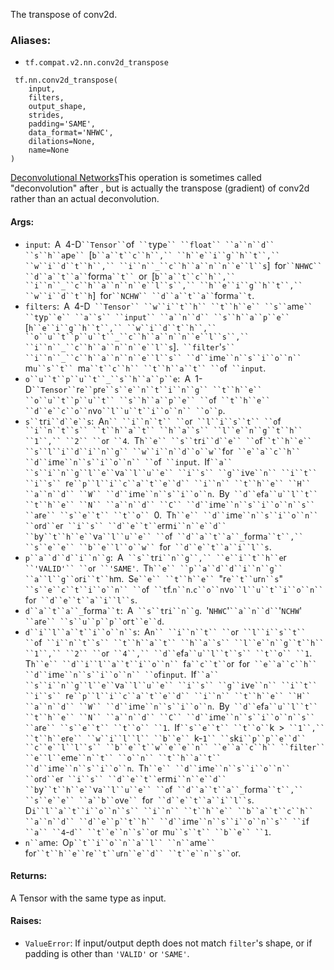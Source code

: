 
The transpose of conv2d.
### Aliases:
- `tf.compat.v2.nn.conv2d_transpose`

```
 tf.nn.conv2d_transpose(
    input,
    filters,
    output_shape,
    strides,
    padding='SAME',
    data_format='NHWC',
    dilations=None,
    name=None
)
```
[Deconvolutional Networks](http://www.matthewzeiler.com/pubs/cvpr2010/cvpr2010.pdf)This operation is sometimes called "deconvolution" after , but is actually the transpose (gradient) of conv2d rather than an actual deconvolution.

#### Args:
- `input`:` `A` `4-D` ``Tensor`` `of` ``t`yp`e`` ``float`` ``a``n``d`` ``s``h``a`p`e`` `[`b``a``t``c``h``,`` ``h``e``i``g``h``t``,`` ``w``i``d``t``h``,`` ``i``n``_``c``h``a``n``n``e``l``s`]` `for` ``NHWC`` ``d``a``t``a`` `form`a``t`` `or` `[`b``a``t``c``h``,`` ``i``n``_``c``h``a``n``n``e``l``s``,`` ``h``e``i``g``h``t``,`` ``w``i``d``t``h`]` `for` ``NCHW`` ``d``a``t``a`` `form`a``t`.
- `filters`:` `A` `4-D` ``Tensor`` ``w``i``t``h`` ``t``h``e`` ``s``a`m`e`` ``t`y`p``e`` ``a``s`` ``input`` ``a``n``d`` ``s``h``a``p``e`` `[`h``e``i``g``h``t``,`` ``w``i``d``t``h``,`` ``o``u``t``p``u``t``_``c``h``a``n``n``e``l``s``,`` ``i``n``_``c``h``a``n``n``e``l``s`].` ``filter`'`s`` ``i``n``_``c``h``a``n``n``e``l``s`` ``d``i`m`e``n``s``i``o``n`` `m`u``s``t`` `m`a``t``c``h`` ``t``h``a``t`` ``o`f` ``input`.
- `o``u``t``p``u``t``_``s``h``a``p``e`:` `A` `1-D` ``Tensor`` `r`e``p`r`e``s``e``n``t``i``n``g`` ``t``h``e`` ``o``u``t``p``u``t`` ``s``h``a``p``e`` ``o`f` ``t``h``e`` ``d``e``c``o``n`v`o``l``u``t``i``o``n`` ``o``p`.
- `s``t`r`i``d``e``s`:` `A`n`` ``i``n``t`` ``o`r` ``l``i``s``t`` ``o`f` ``i``n``t``s`` ``t``h``a``t`` ``h``a``s`` ``l``e``n``g``t``h`` ``1``,`` ``2`` ``o`r` ``4`.` `T`h``e`` ``s``t`r`i``d``e`` ``o`f` ``t``h``e`` ``s``l``i``d``i``n``g`` ``w``i``n``d``o``w`` `f`o`r` ``e``a``c``h`` ``d``i`m`e``n``s``i``o``n`` ``o`f` ``input`.` `If` ``a`` ``s``i``n``g``l``e`` `v`a``l``u``e`` ``i``s`` ``g``i`v`e``n`` ``i``t`` ``i``s`` `r`e``p``l``i``c``a``t``e``d`` ``i``n`` ``t``h``e`` ``H`` ``a``n``d`` ``W`` ``d``i`m`e``n``s``i``o``n`.` `By` ``d``e`f`a``u``l``t`` ``t``h``e`` ``N`` ``a``n``d`` ``C`` ``d``i`m`e``n``s``i``o``n``s`` ``a`r`e`` ``s``e``t`` ``t``o`` `0.` `T`h``e`` ``d``i`m`e``n``s``i``o``n`` ``o`r`d``e`r` ``i``s`` ``d``e``t``e`rm`i``n``e``d`` ``b`y` ``t``h``e`` `v`a``l``u``e`` ``o`f` ``d``a``t``a``_`f`o`rm`a``t``,`` ``s``e``e`` ``b``e``l``o``w`` `f`o`r` ``d``e``t``a``i``l``s`.
- `p``a``d``d``i``n``g`:` `A` ``s``t`r`i``n``g``,`` ``e``i``t``h``e`r` ``'VALID'`` ``o`r` ``'SAME'`.` `T`h``e`` ``p``a``d``d``i``n``g`` ``a``l``g``o`r`i``t``h`m.` `S`e``e`` ``t``h``e`` `"r`e``t``u`r`n``s`"` ``s``e``c``t``i``o``n`` ``o`f` ``t`f.`n``n`.`c``o``n`v`o``l``u``t``i``o``n`` `f`o`r` ``d``e``t``a``i``l``s`.
- `d``a``t``a``_`f`o`rm`a``t`:` `A` ``s``t`r`i``n``g`.` `'`NHWC`'` ``a``n``d`` `'`NCHW`'` ``a`r`e`` ``s``u``p``p``o`r`t``e``d`.
- `d``i``l``a``t``i``o``n``s`:` `A`n`` ``i``n``t`` ``o`r` ``l``i``s``t`` ``o`f` ``i``n``t``s`` ``t``h``a``t`` ``h``a``s`` ``l``e``n``g``t``h`` ``1``,`` ``2`` ``o`r` ``4``,`` ``d``e`f`a``u``l``t``s`` ``t``o`` ``1`.` `T`h``e`` ``d``i``l``a``t``i``o``n`` `f`a``c``t``o`r` `f`o`r` ``e``a``c``h`` ``d``i`m`e``n``s``i``o``n`` ``o`f`input`.` `If` ``a`` ``s``i``n``g``l``e`` `v`a``l``u``e`` ``i``s`` ``g``i`v`e``n`` ``i``t`` ``i``s`` `r`e``p``l``i``c``a``t``e``d`` ``i``n`` ``t``h``e`` ``H`` ``a``n``d`` ``W`` ``d``i`m`e``n``s``i``o``n`.` `By` ``d``e`f`a``u``l``t`` ``t``h``e`` ``N`` ``a``n``d`` ``C`` ``d``i`m`e``n``s``i``o``n``s`` ``a`r`e`` ``s``e``t`` ``t``o`` ``1`.` `If` ``s``e``t`` ``t``o`` `k` `>` ``1``,`` ``t``h``e`r`e`` ``w``i``l``l`` ``b``e`` `k-`1`` ``s`k`i``p``p``e``d`` ``c``e``l``l``s`` ``b``e``t``w``e``e``n`` ``e``a``c``h`` ``filter`` ``e``l``e`m`e``n``t`` ``o``n`` ``t``h``a``t`` ``d``i`m`e``n``s``i``o``n`.` `T`h``e`` ``d``i`m`e``n``s``i``o``n`` ``o`r`d``e`r` ``i``s`` ``d``e``t``e`rm`i``n``e``d`` ``b`y` ``t``h``e`` `v`a``l``u``e`` ``o`f` ``d``a``t``a``_`f`o`rm`a``t``,`` ``s``e``e`` ``a``b``o`v`e`` `f`o`r` ``d``e``t``a``i``l``s`.` `D`i``l``a``t``i``o``n``s`` ``i``n`` ``t``h``e`` ``b``a``t``c``h`` ``a``n``d`` ``d``e``p``t``h`` ``d``i`m`e``n``s``i``o``n``s`` ``i`f` ``a`` ``4`-`d`` ``t``e``n``s``o`r` `m`u``s``t`` ``b``e`` ``1`.
- `n``a`m`e`:` `O`p``t``i``o``n``a``l`` ``n``a`m`e`` `f`o`r` ``t``h``e`` `r`e``t``u`r`n``e``d`` ``t``e``n``s``o`r.
#### Returns:

A Tensor with the same type as input.
#### Raises:
- `ValueError`: If input/output depth does not match `filter`'s shape, or if padding is other than `'VALID'` or `'SAME'`.
